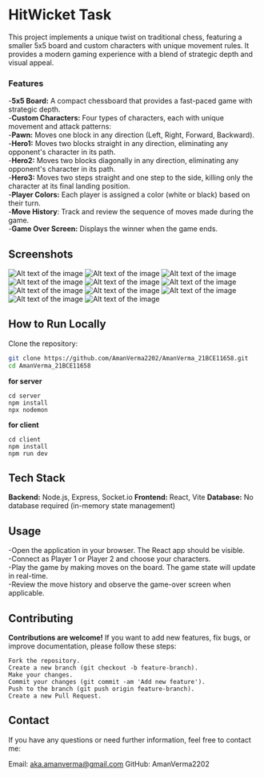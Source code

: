 # HitWicket Task 

This project implements a unique twist on traditional chess, featuring a smaller 5x5 board and custom characters with unique movement rules. It provides a modern gaming experience with a blend of strategic depth and visual appeal.



### Features
-**5x5 Board:** A compact chessboard that provides a fast-paced game with strategic depth.<br/>
-**Custom Characters:** Four types of characters, each with unique movement and attack patterns:<br/>
-**Pawn:** Moves one block in any direction (Left, Right, Forward, Backward).<br/>
-**Hero1:** Moves two blocks straight in any direction, eliminating any opponent's character in its path.<br/>
-**Hero2:** Moves two blocks diagonally in any direction, eliminating any opponent's character in its path.<br/>
-**Hero3:** Moves two steps straight and one step to the side, killing only the character at its final landing position.<br/>
-**Player Colors:** Each player is assigned a color (white or black) based on their turn.<br/>
-**Move History**: Track and review the sequence of moves made during the game.<br/>
-**Game Over Screen:** Displays the winner when the game ends.<br/>


## Screenshots
![Alt text of the image](https://github.com/AmanVerma2202/AmanVerma_21BCE11658/blob/main/Screenshot%20(441).png)
![Alt text of the image](https://github.com/AmanVerma2202/AmanVerma_21BCE11658/blob/main/Screenshot%20(442).png)
![Alt text of the image](https://github.com/AmanVerma2202/AmanVerma_21BCE11658/blob/main/Screenshot%20(443).png)
![Alt text of the image](https://github.com/AmanVerma2202/AmanVerma_21BCE11658/blob/main/Screenshot%20(444).png)
![Alt text of the image](https://github.com/AmanVerma2202/AmanVerma_21BCE11658/blob/main/Screenshot%20(445).png)
![Alt text of the image](https://github.com/AmanVerma2202/AmanVerma_21BCE11658/blob/main/Screenshot%20(446).png)
![Alt text of the image](https://github.com/AmanVerma2202/AmanVerma_21BCE11658/blob/main/Screenshot%20(447).png)
![Alt text of the image](https://github.com/AmanVerma2202/AmanVerma_21BCE11658/blob/main/Screenshot%20(448).png)
![Alt text of the image](https://github.com/AmanVerma2202/AmanVerma_21BCE11658/blob/main/Screenshot%20(449).png)
![Alt text of the image](https://github.com/AmanVerma2202/AmanVerma_21BCE11658/blob/main/Screenshot%20(450).png)
![Alt text of the image](https://github.com/AmanVerma2202/AmanVerma_21BCE11658/blob/main/Screenshot%20(451).png)


## How to Run Locally
Clone the repository:

   ```bash
   git clone https://github.com/AmanVerma2202/AmanVerma_21BCE11658.git
   cd AmanVerma_21BCE11658
 ```
**for server**
```
cd server
npm install
npx nodemon
```
**for client**
```
cd client
npm install
npm run dev 
```


## Tech Stack
**Backend:** Node.js, Express, Socket.io
**Frontend:** React, Vite
**Database:** No database required (in-memory state management)



## Usage
-Open the application in your browser. The React app should be visible.<br/>
-Connect as Player 1 or Player 2 and choose your characters.<br/>
-Play the game by making moves on the board. The game state will update in real-time.<br/>
-Review the move history and observe the game-over screen when applicable.<br/>


## Contributing
**Contributions are welcome!** If you want to add new features, fix bugs, or improve documentation, please follow these steps:
```
Fork the repository.
Create a new branch (git checkout -b feature-branch).
Make your changes.
Commit your changes (git commit -am 'Add new feature').
Push to the branch (git push origin feature-branch).
Create a new Pull Request.
```



## Contact
If you have any questions or need further information, feel free to contact me:

Email: aka.amanverma@gmail.com
GitHub: AmanVerma2202
